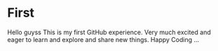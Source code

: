 # First

Hello guyss
This is my first GitHub experience. Very much excited and eager to learn and explore and share new things.
Happy Coding ...
